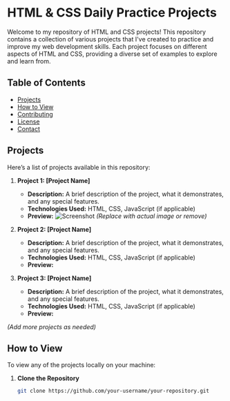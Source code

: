 # HTML & CSS Daily Practice Projects

Welcome to my repository of HTML and CSS projects! This repository contains a collection of various projects that I've created to practice and improve my web development skills. Each project focuses on different aspects of HTML and CSS, providing a diverse set of examples to explore and learn from.

## Table of Contents

- [Projects](#projects)
- [How to View](#how-to-view)
- [Contributing](#contributing)
- [License](#license)
- [Contact](#contact)

## Projects

Here’s a list of projects available in this repository:

1. **Project 1: [Project Name]**
   - **Description:** A brief description of the project, what it demonstrates, and any special features.
   - **Technologies Used:** HTML, CSS, JavaScript (if applicable)
   - **Preview:** ![Screenshot](link-to-screenshot) *(Replace with actual image or remove)*

2. **Project 2: [Project Name]**
   - **Description:** A brief description of the project, what it demonstrates, and any special features.
   - **Technologies Used:** HTML, CSS, JavaScript (if applicable)
   - **Preview:** 


3. **Project 3: [Project Name]**
   - **Description:** A brief description of the project, what it demonstrates, and any special features.
   - **Technologies Used:** HTML, CSS, JavaScript (if applicable)
   - **Preview:** 

*(Add more projects as needed)*

## How to View

To view any of the projects locally on your machine:

1. **Clone the Repository**
   ```bash
   git clone https://github.com/your-username/your-repository.git
